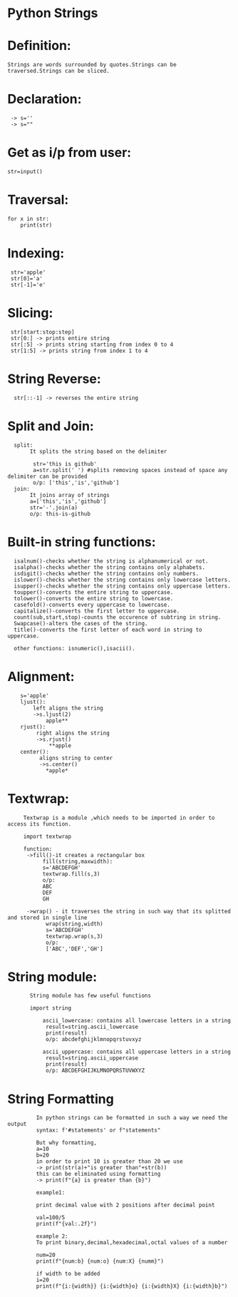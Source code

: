 # Python Strings

# Definition:
    Strings are words surrounded by quotes.Strings can be traversed.Strings can be sliced.
    
# Declaration:
     -> s=''
     -> s=""

# Get as i/p from user:
    str=input()

# Traversal:

    for x in str:
        print(str)

# Indexing:

     str='apple'
     str[0]='a'
     str[-1]='e'

# Slicing:
     str[start:stop:step]
     str[0:] -> prints entire string
     str[:5] -> prints string starting from index 0 to 4
     str[1:5] -> prints string from index 1 to 4


# String Reverse:
      str[::-1] -> reverses the entire string

# Split and Join:
      split:
           It splits the string based on the delimiter

            str='this is github'
            a=str.split(' ') #splits removing spaces instead of space any delimiter can be provided
            o/p: ['this','is','github']
      join:
           It joins array of strings
           a=['this','is','github']
           str='-'.join(a)
           o/p: this-is-github
           
# Built-in string functions:

      isalnum()-checks whether the string is alphanumerical or not.
      isalpha()-checks whether the string contains only alphabets.
      isdigit()-checks whether the string contains only numbers.
      islower()-checks whether the string contains only lowercase letters.
      isupper()-checks whether the string contains only uppercase letters.
      toupper()-converts the entire string to uppercase.
      tolower()-converts the entire string to lowercase.
      casefold()-converts every uppercase to lowercase.
      capitalize()-converts the first letter to uppercase.
      count(sub,start,stop)-counts the occurence of subtring in string. 
      Swapcase()-alters the cases of the string.
      title()-converts the first letter of each word in string to uppercase.
    
      other functions: isnumeric(),isacii().

  #   Alignment:
        s='apple'
        ljust():
            left aligns the string
            ->s.ljust(2)
                apple**
        rjust():
             right aligns the string
             ->s.rjust()
                 **apple
        center():
              aligns string to center
              ->s.center()
                *apple*
 # Textwrap:
         Textwrap is a module ,which needs to be imported in order to access its function.

         import textwrap

         function:
          ->fill()-it creates a rectangular box
               fill(string,maxwidth):
               s='ABCDEFGH'
               textwrap.fill(s,3)
               o/p: 
               ABC
               DEF
               GH
          
          ->wrap() - it traverses the string in such way that its splitted and stored in single line
                wrap(string,width)
                s='ABCDEFGH'
                textwrap.wrap(s,3)
                o/p:
                ['ABC','DEF','GH']

 # String module:
           String module has few useful functions

           import string

               ascii_lowercase: contains all lowercase letters in a string
                result=string.ascii_lowercase
                print(result)
                o/p: abcdefghijklmnopqrstuvxyz

               ascii_uppercase: contains all uppercase letters in a string
                result=string.ascii_uppercase
                print(result)
                o/p: ABCDEFGHIJKLMNOPQRSTUVWXYZ

# String Formatting
             In python strings can be formatted in such a way we need the output
             syntax: f'#statements' or f"statements"

             But why formatting,
             a=10
             b=20
             in order to print 10 is greater than 20 we use 
             -> print(str(a)+"is greater than"+str(b))
             this can be eliminated using formatting
             -> print(f"{a} is greater than {b}")

             example1:

             print decimal value with 2 positions after decimal point

             val=100/5
             print(f"{val:.2f}")

             example 2:
             To print binary,decimal,hexadecimal,octal values of a number

             num=20
             print(f"{num:b} {num:o} {num:X} {numm}")

             if width to be added
             i=20
             print(f"{i:{width}} {i:{width}o} {i:{width}X} {i:{width}b}")
             

